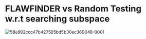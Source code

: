 # FLAWFINDER vs Random Testing w.r.t searching subspace

![58e992ccc47b427595bd5b30ec389048-0001](https://user-images.githubusercontent.com/82484800/130006483-b86ec0a6-24a5-4a86-b569-a9a6f56eafd6.jpg)


<!-- <table>
<thead>
  <tr>
    <th rowspan="3">ID</th>
    <th rowspan="3">Root Cause</th>
    <th colspan="8">FLAWFINDER</th>
    <th colspan="8">Random</th>
  </tr>
  <tr>
    <td colspan="2">Original (base)</td>
    <td colspan="2">sub lv1 (100%)</td>
    <td colspan="2">sub lv2 (200%)</td>
    <td colspan="2">sub lv3 (300%)</td>
    <td colspan="2">Original (infinite)</td>
    <td colspan="2">sub lv1 (100%)</td>
    <td colspan="2">sub lv2 (200%)</td>
    <td colspan="2">sub lv3 (300%)</td>
  </tr>
  <tr>
    <td># of Exec</td>
    <td>Uniq.</td>
    <td># of Exec</td>
    <td>Uniq.</td>
    <td># of Exec</td>
    <td>Uniq.</td>
    <td># of Exec</td>
    <td>Uniq.</td>
    <td># of Exec</td>
    <td>Uniq.</td>
    <td># of Exec</td>
    <td>Uniq.</td>
    <td># of Exec</td>
    <td>Uniq.</td>
    <td># of Exec</td>
    <td>Uniq.</td>
  </tr>
</thead>
<tbody>
  <tr>
    <td rowspan="15">A1</td>
    <td>Crash between victim drones</td>
    <td>273</td>
    <td>9</td>
    <td>280</td>
    <td>9</td>
    <td>271</td>
    <td>9</td>
    <td>267</td>
    <td>9</td>
    <td>150</td>
    <td>6</td>
    <td>238</td>
    <td>8</td>
    <td>248</td>
    <td>8</td>
    <td>139</td>
    <td>3</td>
  </tr>
  <tr>
    <td>C1-1</td>
    <td>86</td>
    <td>4</td>
    <td>79</td>
    <td>4</td>
    <td>85</td>
    <td>4</td>
    <td>87</td>
    <td>4</td>
    <td>41</td>
    <td>4</td>
    <td>77</td>
    <td>4</td>
    <td>81</td>
    <td>4</td>
    <td>27</td>
    <td>1</td>
  </tr>
  <tr>
    <td>C1-2</td>
    <td>176</td>
    <td>4</td>
    <td>191</td>
    <td>4</td>
    <td>168</td>
    <td>4</td>
    <td>170</td>
    <td>4</td>
    <td>109</td>
    <td>2</td>
    <td>156</td>
    <td>3</td>
    <td>167</td>
    <td>4</td>
    <td>112</td>
    <td>2</td>
  </tr>
  <tr>
    <td>C1-3</td>
    <td>11</td>
    <td>1</td>
    <td>10</td>
    <td>1</td>
    <td>18</td>
    <td>1</td>
    <td>11</td>
    <td>1</td>
    <td>0</td>
    <td>0</td>
    <td>5</td>
    <td>1</td>
    <td>0</td>
    <td>0</td>
    <td>0</td>
    <td>0</td>
  </tr>
  <tr>
    <td>Crash into external objects</td>
    <td>435</td>
    <td>8</td>
    <td>424</td>
    <td>8</td>
    <td>432</td>
    <td>8</td>
    <td>421</td>
    <td>8</td>
    <td>393</td>
    <td>6</td>
    <td>435</td>
    <td>7</td>
    <td>412</td>
    <td>6</td>
    <td>390</td>
    <td>7</td>
  </tr>
  <tr>
    <td>C1-1</td>
    <td>88</td>
    <td>3</td>
    <td>99</td>
    <td>3</td>
    <td>85</td>
    <td>3</td>
    <td>87</td>
    <td>3</td>
    <td>81</td>
    <td>3</td>
    <td>77</td>
    <td>3</td>
    <td>61</td>
    <td>3</td>
    <td>79</td>
    <td>3</td>
  </tr>
  <tr>
    <td>C1-2</td>
    <td>326</td>
    <td>3</td>
    <td>304</td>
    <td>3</td>
    <td>315</td>
    <td>3</td>
    <td>311</td>
    <td>3</td>
    <td>312</td>
    <td>3</td>
    <td>355</td>
    <td>3</td>
    <td>351</td>
    <td>3</td>
    <td>303</td>
    <td>3</td>
  </tr>
  <tr>
    <td>C1-3</td>
    <td>3</td>
    <td>1</td>
    <td>1</td>
    <td>1</td>
    <td>11</td>
    <td>1</td>
    <td>5</td>
    <td>1</td>
    <td>0</td>
    <td>0</td>
    <td>0</td>
    <td>0</td>
    <td>0</td>
    <td>0</td>
    <td>0</td>
    <td>0</td>
  </tr>
  <tr>
    <td>C1-4</td>
    <td>18</td>
    <td>1</td>
    <td>20</td>
    <td>1</td>
    <td>21</td>
    <td>1</td>
    <td>18</td>
    <td>1</td>
    <td>0</td>
    <td>0</td>
    <td>3</td>
    <td>1</td>
    <td>0</td>
    <td>0</td>
    <td>8</td>
    <td>1</td>
  </tr>
  <tr>
    <td>Suspended progress</td>
    <td>671</td>
    <td>2</td>
    <td>654</td>
    <td>2</td>
    <td>652</td>
    <td>2</td>
    <td>641</td>
    <td>2</td>
    <td>586</td>
    <td>2</td>
    <td>743</td>
    <td>2</td>
    <td>698</td>
    <td>2</td>
    <td>607</td>
    <td>2</td>
  </tr>
  <tr>
    <td>C1-5</td>
    <td>242</td>
    <td>1</td>
    <td>223</td>
    <td>1</td>
    <td>238</td>
    <td>1</td>
    <td>233</td>
    <td>1</td>
    <td>177</td>
    <td>1</td>
    <td>295</td>
    <td>1</td>
    <td>231</td>
    <td>1</td>
    <td>188</td>
    <td>1</td>
  </tr>
  <tr>
    <td>C1-6</td>
    <td>429</td>
    <td>1</td>
    <td>431</td>
    <td>1</td>
    <td>415</td>
    <td>1</td>
    <td>409</td>
    <td>1</td>
    <td>409</td>
    <td>1</td>
    <td>448</td>
    <td>1</td>
    <td>467</td>
    <td>1</td>
    <td>419</td>
    <td>1</td>
  </tr>
  <tr>
    <td>Slow progress</td>
    <td>173</td>
    <td>1</td>
    <td>169</td>
    <td>1</td>
    <td>172</td>
    <td>1</td>
    <td>173</td>
    <td>1</td>
    <td>153</td>
    <td>1</td>
    <td>177</td>
    <td>1</td>
    <td>168</td>
    <td>1</td>
    <td>127</td>
    <td>1</td>
  </tr>
  <tr>
    <td>C1-6</td>
    <td>173</td>
    <td>1</td>
    <td>169</td>
    <td>1</td>
    <td>172</td>
    <td>1</td>
    <td>173</td>
    <td>1</td>
    <td>153</td>
    <td>1</td>
    <td>177</td>
    <td>1</td>
    <td>168</td>
    <td>1</td>
    <td>127</td>
    <td>1</td>
  </tr>
  <tr>
    <td>total</td>
    <td>1554/1724</td>
    <td>20</td>
    <td>1527/1766</td>
    <td>20</td>
    <td>1527/1764</td>
    <td>20</td>
    <td>1502/1743</td>
    <td>20</td>
    <td>1282/1702</td>
    <td>15</td>
    <td>1593/1711</td>
    <td>18</td>
    <td>1526/1691</td>
    <td>17</td>
    <td>1263/1681</td>
    <td>13</td>
  </tr>
  <tr>
    <td rowspan="8">A2</td>
    <td>Crash between victim drones</td>
    <td>28</td>
    <td>3</td>
    <td>22</td>
    <td>3</td>
    <td>28</td>
    <td>3</td>
    <td>29</td>
    <td>3</td>
    <td>13</td>
    <td>1</td>
    <td>31</td>
    <td>2</td>
    <td>12</td>
    <td>1</td>
    <td>17</td>
    <td>1</td>
  </tr>
  <tr>
    <td>C2-1</td>
    <td>28</td>
    <td>3</td>
    <td>22</td>
    <td>3</td>
    <td>28</td>
    <td>3</td>
    <td>29</td>
    <td>3</td>
    <td>13</td>
    <td>1</td>
    <td>31</td>
    <td>2</td>
    <td>12</td>
    <td>1</td>
    <td>17</td>
    <td>1</td>
  </tr>
  <tr>
    <td>Suspended progress</td>
    <td>119</td>
    <td>1</td>
    <td>110</td>
    <td>1</td>
    <td>116</td>
    <td>1</td>
    <td>117</td>
    <td>1</td>
    <td>91</td>
    <td>1</td>
    <td>132</td>
    <td>1</td>
    <td>112</td>
    <td>1</td>
    <td>109</td>
    <td>1</td>
  </tr>
  <tr>
    <td>C2-2</td>
    <td>119</td>
    <td>1</td>
    <td>110</td>
    <td>1</td>
    <td>116</td>
    <td>1</td>
    <td>117</td>
    <td>1</td>
    <td>91</td>
    <td>1</td>
    <td>132</td>
    <td>1</td>
    <td>112</td>
    <td>1</td>
    <td>109</td>
    <td>1</td>
  </tr>
  <tr>
    <td>Slow progress</td>
    <td>608</td>
    <td>4</td>
    <td>572</td>
    <td>4</td>
    <td>593</td>
    <td>4</td>
    <td>579</td>
    <td>4</td>
    <td>449</td>
    <td>4</td>
    <td>610</td>
    <td>4</td>
    <td>577</td>
    <td>4</td>
    <td>453</td>
    <td>4</td>
  </tr>
  <tr>
    <td>C2-3</td>
    <td>586</td>
    <td>3</td>
    <td>551</td>
    <td>3</td>
    <td>577</td>
    <td>3</td>
    <td>569</td>
    <td>3</td>
    <td>434</td>
    <td>3</td>
    <td>591</td>
    <td>3</td>
    <td>553</td>
    <td>3</td>
    <td>442</td>
    <td>3</td>
  </tr>
  <tr>
    <td>C2-4</td>
    <td>22</td>
    <td>1</td>
    <td>21</td>
    <td>1</td>
    <td>16</td>
    <td>1</td>
    <td>10</td>
    <td>1</td>
    <td>15</td>
    <td>1</td>
    <td>19</td>
    <td>1</td>
    <td>24</td>
    <td>1</td>
    <td>11</td>
    <td>1</td>
  </tr>
  <tr>
    <td>total</td>
    <td>755/990</td>
    <td>8</td>
    <td>704/981</td>
    <td>8</td>
    <td>737/977</td>
    <td>8</td>
    <td>725/983</td>
    <td>8</td>
    <td>621/981</td>
    <td>6</td>
    <td>773/977</td>
    <td>7</td>
    <td>701/961</td>
    <td>6</td>
    <td>579/983</td>
    <td>6</td>
  </tr>
  <tr>
    <td rowspan="7">A3</td>
    <td>Crash into external objects</td>
    <td>47</td>
    <td>2</td>
    <td>44</td>
    <td>2</td>
    <td>41</td>
    <td>2</td>
    <td>40</td>
    <td>2</td>
    <td>43</td>
    <td>1</td>
    <td>39</td>
    <td>2</td>
    <td>35</td>
    <td>1</td>
    <td>44</td>
    <td>1</td>
  </tr>
  <tr>
    <td>C3-1</td>
    <td>10</td>
    <td>1</td>
    <td>11</td>
    <td>1</td>
    <td>13</td>
    <td>1</td>
    <td>10</td>
    <td>1</td>
    <td>0</td>
    <td>0</td>
    <td>7</td>
    <td>1</td>
    <td>0</td>
    <td>0</td>
    <td>0</td>
    <td>0</td>
  </tr>
  <tr>
    <td>C3-2</td>
    <td>37</td>
    <td>1</td>
    <td>33</td>
    <td>1</td>
    <td>28</td>
    <td>1</td>
    <td>29</td>
    <td>1</td>
    <td>43</td>
    <td>1</td>
    <td>32</td>
    <td>1</td>
    <td>35</td>
    <td>1</td>
    <td>44</td>
    <td>1</td>
  </tr>
  <tr>
    <td>Slow progress</td>
    <td>240</td>
    <td>4</td>
    <td>222</td>
    <td>4</td>
    <td>268</td>
    <td>4</td>
    <td>255</td>
    <td>4</td>
    <td>169</td>
    <td>3</td>
    <td>182</td>
    <td>4</td>
    <td>173</td>
    <td>4</td>
    <td>159</td>
    <td>4</td>
  </tr>
  <tr>
    <td>C3-1</td>
    <td>23</td>
    <td>2</td>
    <td>33</td>
    <td>2</td>
    <td>29</td>
    <td>2</td>
    <td>34</td>
    <td>2</td>
    <td>13</td>
    <td>1</td>
    <td>31</td>
    <td>2</td>
    <td>27</td>
    <td>2</td>
    <td>18</td>
    <td>2</td>
  </tr>
  <tr>
    <td>C3-2</td>
    <td>217</td>
    <td>2</td>
    <td>189</td>
    <td>2</td>
    <td>239</td>
    <td>2</td>
    <td>221</td>
    <td>2</td>
    <td>156</td>
    <td>2</td>
    <td>149</td>
    <td>2</td>
    <td>146</td>
    <td>2</td>
    <td>141</td>
    <td>2</td>
  </tr>
  <tr>
    <td>total</td>
    <td>287/811</td>
    <td>6</td>
    <td>266/821</td>
    <td>6</td>
    <td>309/808</td>
    <td>6</td>
    <td>295/820</td>
    <td>6</td>
    <td>212/818</td>
    <td>4</td>
    <td>221/808</td>
    <td>6</td>
    <td>208/791</td>
    <td>5</td>
    <td>189/799</td>
    <td>5</td>
  </tr>
  <tr>
    <td rowspan="9">A4</td>
    <td>Crash between victim drones</td>
    <td>230</td>
    <td>3</td>
    <td>230</td>
    <td>3</td>
    <td>237</td>
    <td>3</td>
    <td>233</td>
    <td>3</td>
    <td>210</td>
    <td>1</td>
    <td>218</td>
    <td>3</td>
    <td>201</td>
    <td>2</td>
    <td>189</td>
    <td>1</td>
  </tr>
  <tr>
    <td>C4-1</td>
    <td>216</td>
    <td>1</td>
    <td>209</td>
    <td>1</td>
    <td>211</td>
    <td>1</td>
    <td>221</td>
    <td>1</td>
    <td>210</td>
    <td>1</td>
    <td>207</td>
    <td>1</td>
    <td>193</td>
    <td>1</td>
    <td>187</td>
    <td>1</td>
  </tr>
  <tr>
    <td>C4-2</td>
    <td>14</td>
    <td>2</td>
    <td>21</td>
    <td>2</td>
    <td>26</td>
    <td>2</td>
    <td>12</td>
    <td>2</td>
    <td>0</td>
    <td>0</td>
    <td>11</td>
    <td>2</td>
    <td>7</td>
    <td>1</td>
    <td>0</td>
    <td>0</td>
  </tr>
  <tr>
    <td>Crash into external objects</td>
    <td>630</td>
    <td>3</td>
    <td>609</td>
    <td>3</td>
    <td>569</td>
    <td>3</td>
    <td>605</td>
    <td>3</td>
    <td>411</td>
    <td>1</td>
    <td>461</td>
    <td>3</td>
    <td>431</td>
    <td>2</td>
    <td>411</td>
    <td>1</td>
  </tr>
  <tr>
    <td>C4-1</td>
    <td>599</td>
    <td>1</td>
    <td>581</td>
    <td>1</td>
    <td>566</td>
    <td>1</td>
    <td>561</td>
    <td>1</td>
    <td>411</td>
    <td>1</td>
    <td>427</td>
    <td>1</td>
    <td>414</td>
    <td>1</td>
    <td>390</td>
    <td>1</td>
  </tr>
  <tr>
    <td>C4-2</td>
    <td>31</td>
    <td>2</td>
    <td>28</td>
    <td>2</td>
    <td>3</td>
    <td>2</td>
    <td>44</td>
    <td>2</td>
    <td>0</td>
    <td>0</td>
    <td>34</td>
    <td>2</td>
    <td>17</td>
    <td>1</td>
    <td>0</td>
    <td>0</td>
  </tr>
  <tr>
    <td>Slow progress</td>
    <td>1228</td>
    <td>2</td>
    <td>1298</td>
    <td>2</td>
    <td>1209</td>
    <td>2</td>
    <td>1121</td>
    <td>2</td>
    <td>887</td>
    <td>2</td>
    <td>1005</td>
    <td>2</td>
    <td>981</td>
    <td>2</td>
    <td>850</td>
    <td>2</td>
  </tr>
  <tr>
    <td>C4-3</td>
    <td>1228</td>
    <td>2</td>
    <td>1298</td>
    <td>2</td>
    <td>1209</td>
    <td>2</td>
    <td>1121</td>
    <td>2</td>
    <td>887</td>
    <td>2</td>
    <td>1005</td>
    <td>2</td>
    <td>981</td>
    <td>2</td>
    <td>850</td>
    <td>2</td>
  </tr>
  <tr>
    <td>total</td>
    <td>2088/2469</td>
    <td>8</td>
    <td>2137/2471</td>
    <td>8</td>
    <td>2015/2431</td>
    <td>8</td>
    <td>1959/2445</td>
    <td>8</td>
    <td>1508/2422</td>
    <td>4</td>
    <td>1684/2430</td>
    <td>8</td>
    <td>1613/2489</td>
    <td>6</td>
    <td>1450/2413</td>
    <td>4</td>
  </tr>
</tbody>
</table> -->
